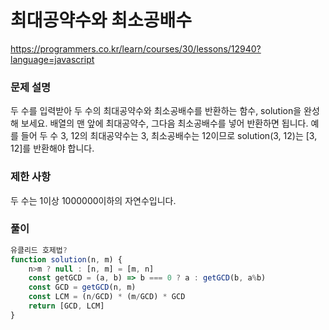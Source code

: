 # 최대공약수와 최소공배수

https://programmers.co.kr/learn/courses/30/lessons/12940?language=javascript

### 문제 설명

두 수를 입력받아 두 수의 최대공약수와 최소공배수를 반환하는 함수, solution을 완성해 보세요. 배열의 맨 앞에 최대공약수, 그다음 최소공배수를 넣어 반환하면 됩니다. 예를 들어 두 수 3, 12의 최대공약수는 3, 최소공배수는 12이므로 solution(3, 12)는 [3, 12]를 반환해야 합니다.

### 제한 사항

두 수는 1이상 1000000이하의 자연수입니다.

### 풀이

```js
유클리드 호제법?
function solution(n, m) {
    n>m ? null : [n, m] = [m, n]
    const getGCD = (a, b) => b === 0 ? a : getGCD(b, a%b)
    const GCD = getGCD(n, m)
    const LCM = (n/GCD) * (m/GCD) * GCD
    return [GCD, LCM]
}
```
